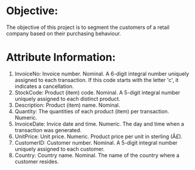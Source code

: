 
# Objective: 

The objective of this project is to segment the customers of a retail company based on their purchasing behaviour.

# Attribute Information:

1. InvoiceNo: Invoice number. Nominal. A 6-digit integral number uniquely assigned to each transaction. If this code starts with the letter 'c', it indicates a cancellation.
2. StockCode: Product (item) code. Nominal. A 5-digit integral number uniquely assigned to each distinct product.
3. Description: Product (item) name. Nominal.
4. Quantity: The quantities of each product (item) per transaction. Numeric.
5. InvoiceDate: Invice date and time. Numeric. The day and time when a transaction was generated.
6. UnitPrice: Unit price. Numeric. Product price per unit in sterling (Â£).
7. CustomerID: Customer number. Nominal. A 5-digit integral number uniquely assigned to each customer.
8. Country: Country name. Nominal. The name of the country where a customer resides.
